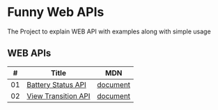 # Funny Web APIs

The Project to explain WEB API with examples along with simple usage

## WEB APIs

|#|Title|MDN|
|---|---|---|
|01|[Battery Status API](/bettery-status-api)|[document](https://developer.mozilla.org/en-US/docs/Web/API/Battery_Status_API)|
|02|[View Transition API](/view-transition-api/)|[document](https://developer.mozilla.org/en-US/docs/Web/API/View_Transitions_API)|

